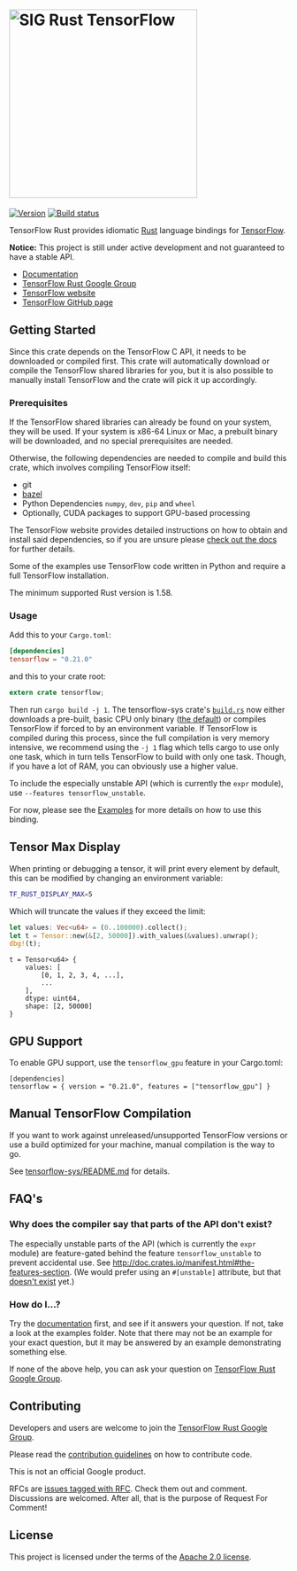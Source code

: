 # <img alt="SIG Rust TensorFlow" src="https://github.com/tensorflow/community/blob/master/sigs/logos/SIGRust.png" width="340"/>
[![Version](https://img.shields.io/crates/v/tensorflow.svg)](https://crates.io/crates/tensorflow)
[![Build status](https://github.com/tensorflow/rust/actions/workflows/ci.yml/badge.svg)](https://github.com/tensorflow/rust/actions/workflows/ci.yml)

TensorFlow Rust provides idiomatic [Rust](https://www.rust-lang.org) language
bindings for [TensorFlow](https://www.tensorflow.org).

**Notice:** This project is still under active development and not guaranteed to have a
stable API.

* [Documentation](https://tensorflow.github.io/rust/tensorflow/)
* [TensorFlow Rust Google Group](https://groups.google.com/a/tensorflow.org/forum/#!forum/rust)
* [TensorFlow website](https://www.tensorflow.org)
* [TensorFlow GitHub page](https://github.com/tensorflow/tensorflow)

## Getting Started
Since this crate depends on the TensorFlow C API, it needs to be downloaded or compiled first. This
crate will automatically download or compile the TensorFlow shared libraries for you, but it is also
possible to manually install TensorFlow and the crate will pick it up accordingly.

### Prerequisites
If the TensorFlow shared libraries can already be found on your system, they will be used.  If your
system is x86-64 Linux or Mac, a prebuilt binary will be downloaded, and no special prerequisites
are needed.

Otherwise, the following dependencies are needed to compile and build this crate, which involves
compiling TensorFlow itself:

 - git
 - [bazel](https://bazel.build/)
 - Python Dependencies `numpy`, `dev`, `pip` and `wheel`
 - Optionally, CUDA packages to support GPU-based processing

The TensorFlow website provides detailed instructions on how to obtain and install said dependencies,
so if you are unsure please [check out the docs](https://www.tensorflow.org/install/source)
 for further details.

Some of the examples use TensorFlow code written in Python and require a full TensorFlow
installation.

The minimum supported Rust version is 1.58.

### Usage
Add this to your `Cargo.toml`:

```toml
[dependencies]
tensorflow = "0.21.0"
```

and this to your crate root:

```rust
extern crate tensorflow;
```

Then run `cargo build -j 1`. The tensorflow-sys crate's 
[`build.rs`](https://github.com/tensorflow/rust/blob/f204b39/tensorflow-sys/build.rs#L44-L52)
now either downloads a pre-built, basic CPU only binary
([the default](https://github.com/tensorflow/rust/pull/65))
or compiles TensorFlow if forced to by an environment variable. If TensorFlow
is compiled during this process, since the full compilation is very memory
intensive, we recommend using the `-j 1` flag which tells cargo to use only one
task, which in turn tells TensorFlow to build with only one task. Though, if
you have a lot of RAM, you can obviously use a higher value.

To include the especially unstable API (which is currently the `expr` module),
use `--features tensorflow_unstable`.

For now, please see the [Examples](https://github.com/tensorflow/rust/tree/master/examples) for more
details on how to use this binding.

## Tensor Max Display
When printing or debugging a tensor, it will print every element by default, this
can be modified by changing an environment variable:
```bash
TF_RUST_DISPLAY_MAX=5
```
Which will truncate the values if they exceed the limit:

```rust
let values: Vec<u64> = (0..100000).collect();
let t = Tensor::new(&[2, 50000]).with_values(&values).unwrap();
dbg!(t);
```
```
t = Tensor<u64> {
    values: [
        [0, 1, 2, 3, 4, ...],
        ...
    ],
    dtype: uint64,
    shape: [2, 50000]
}
```

## GPU Support

To enable GPU support, use the `tensorflow_gpu` feature in your Cargo.toml:

```
[dependencies]
tensorflow = { version = "0.21.0", features = ["tensorflow_gpu"] }
```

## Manual TensorFlow Compilation

If you want to work against unreleased/unsupported TensorFlow versions or use a build optimized for
your machine, manual compilation is the way to go.

See [tensorflow-sys/README.md](tensorflow-sys/README.md) for details.

## FAQ's

### Why does the compiler say that parts of the API don't exist?
The especially unstable parts of the API (which is currently the `expr` module) are
feature-gated behind the feature `tensorflow_unstable` to prevent accidental
use. See http://doc.crates.io/manifest.html#the-features-section.
(We would prefer using an `#[unstable]` attribute, but that
[doesn't exist](https://github.com/rust-lang/rfcs/issues/1491) yet.)

### How do I...?
Try the [documentation](https://tensorflow.github.io/rust/tensorflow/) first, and see if it answers
your question.  If not, take a look at the examples folder.  Note that there may not be an example
for your exact question, but it may be answered by an example demonstrating something else.

If none of the above help, you can ask your question on
[TensorFlow Rust Google Group](https://groups.google.com/a/tensorflow.org/forum/#!forum/rust).

## Contributing
Developers and users are welcome to join the
[TensorFlow Rust Google Group](https://groups.google.com/a/tensorflow.org/forum/#!forum/rust).

Please read the [contribution guidelines](CONTRIBUTING.md) on how to contribute code.

This is not an official Google product.

RFCs are [issues tagged with RFC](https://github.com/tensorflow/rust/labels/rfc).
Check them out and comment. Discussions are welcomed. After all, that is the purpose of
Request For Comment!

## License
This project is licensed under the terms of the [Apache 2.0 license](LICENSE).
